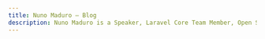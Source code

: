 ```yaml
---
title: Nuno Maduro — Blog
description: Nuno Maduro is a Speaker, Laravel Core Team Member, Open Source Developer.
---
```


